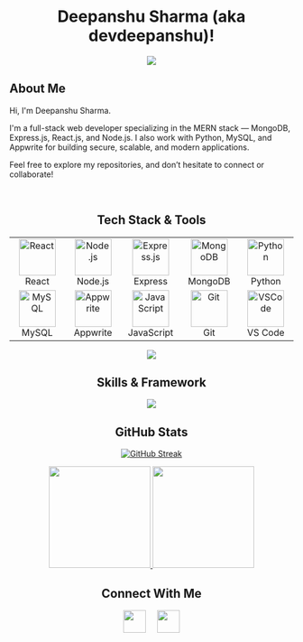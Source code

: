 <div align="center">

  # Deepanshu Sharma (aka devdeepanshu)!
  <a href="https://git.io/typing-svg">
    <img src="https://readme-typing-svg.demolab.com?font=JetBrains+Mono&weight=700&size=28&duration=4000&pause=1000&color=00FFAA&center=true&vCenter=true&repeat=true&width=600&lines=MERN+Stack+Developer;MongoDB,+Express,+React,+Node.js;Python+Programming;MySQL+Database;Appwrite+Backend+as+a+Service" />
  </a>
</div>

## About Me
Hi, I'm Deepanshu Sharma.

I'm a full-stack web developer specializing in the MERN stack — MongoDB, Express.js, React.js, and Node.js. I also work with Python, MySQL, and Appwrite for building secure, scalable, and modern applications.

Feel free to explore my repositories, and don’t hesitate to connect or collaborate!

<br clear="both">

<div align="center">

## Tech Stack & Tools

<table>
  <tr>
    <td align="center" width="96">
      <img src="https://cdn.jsdelivr.net/gh/devicons/devicon/icons/react/react-original.svg" width="65" height="65" alt="React" />
      <br>React
    </td>
    <td align="center" width="96">
      <img src="https://cdn.jsdelivr.net/gh/devicons/devicon/icons/nodejs/nodejs-original.svg" width="65" height="65" alt="Node.js" />
      <br>Node.js
    </td>
    <td align="center" width="96">
      <img src="https://cdn.jsdelivr.net/gh/devicons/devicon/icons/express/express-original.svg" width="65" height="65" alt="Express.js" />
      <br>Express
    </td>
    <td align="center" width="96">
      <img src="https://cdn.jsdelivr.net/gh/devicons/devicon/icons/mongodb/mongodb-original.svg" width="65" height="65" alt="MongoDB" />
      <br>MongoDB
    </td>
    <td align="center" width="96">
      <img src="https://cdn.jsdelivr.net/gh/devicons/devicon/icons/python/python-original.svg" width="65" height="65" alt="Python" />
      <br>Python
    </td>
  </tr>
  <tr>
    <td align="center" width="96">
      <img src="https://cdn.jsdelivr.net/gh/devicons/devicon/icons/mysql/mysql-original.svg" width="65" height="65" alt="MySQL" />
      <br>MySQL
    </td>
    <td align="center" width="96">
      <img src="[https://appwrite.io/images-ee/press/icon.svg](https://avatars.githubusercontent.com/u/25003669?v=4)" width="65" height="65" alt="Appwrite" />
      <br>Appwrite
    </td>
    <td align="center" width="96">
      <img src="https://cdn.jsdelivr.net/gh/devicons/devicon/icons/javascript/javascript-original.svg" width="65" height="65" alt="JavaScript" />
      <br>JavaScript
    </td>
    <td align="center" width="96">
      <img src="https://cdn.jsdelivr.net/gh/devicons/devicon/icons/git/git-original.svg" width="65" height="65" alt="Git" />
      <br>Git
    </td>
    <td align="center" width="96">
      <img src="https://cdn.jsdelivr.net/gh/devicons/devicon/icons/vscode/vscode-original.svg" width="65" height="65" alt="VSCode" />
      <br>VS Code
    </td>
  </tr>
</table>

<img src="https://user-images.githubusercontent.com/73097560/115834632-1a411f80-a448-11eb-8c96-820c3e48736a.gif" />

## Skills & Framework

<p align="center">
  <a href="#">
    <img src="https://skillicons.dev/icons?i=react,nodejs,express,mongodb,python,mysql,appwrite,javascript,git,vscode" />
  </a>
</p>

## GitHub Stats

[![GitHub Streak](https://github-readme-streak-stats.herokuapp.com?user=DeepanshuSharma05&theme=tokyonight&hide_border=true&date_format=M%20j%5B%2C%20Y%5D)](https://git.io/streak-stats)

<p align="center">
  <a href="https://github.com/DeepanshuSharma05">
    <img height="180em" src="https://github-readme-stats.vercel.app/api?username=DeepanshuSharma05&show_icons=true&theme=tokyonight&include_all_commits=true&count_private=true"/>
    <img height="180em" src="https://github-readme-stats.vercel.app/api/top-langs/?username=DeepanshuSharma05&layout=compact&langs_count=7&theme=tokyonight"/>
  </a>
</p>

## Connect With Me

<div align="center">
  <a href="https://www.linkedin.com/in/deepanshu-sharma" style="text-decoration: none;">
    <img src="https://custom-icon-badges.demolab.com/badge/LINKEDIN-0A66C2?style=for-the-badge&logoColor=white" height="40" />
  </a>
  &nbsp;&nbsp;&nbsp;
  <a href="https://x.com/A_Student05" style="text-decoration: none;">
    <img src="https://custom-icon-badges.demolab.com/badge/X.COM-000000?style=for-the-badge&logoColor=white" height="40" />
  </a>
</div>
